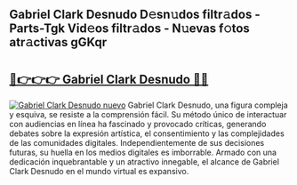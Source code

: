 ## Gabriel Clark Desnudo D𝚎sn𝚞dos filtr𝚊dos - Parts-Tgk Vid𝚎os filtr𝚊dos - N𝚞evas f𝚘tos atr𝚊ctivas gGKqr

# <h2><a href="http://mb2b8x.tromn.icu/?c=Gabriel+Clark+Desnudo">🔗👉👉👉 Gabriel Clark Desnudo 🔗🔗</a></h2>

[![Gabriel Clark Desnudo nuevo](https://i.imgur.com/pEAQMta.gif)](http://mb2b8x.tromn.icu/?c=Gabriel+Clark+Desnudo)
Gabriel Clark Desnudo, una figura compleja y esquiva, se resiste a la comprensión fácil. Su método único de interactuar con audiencias en línea ha fascinado y provocado críticas, generando debates sobre la expresión artística, el consentimiento y las complejidades de las comunidades digitales. Independientemente de sus decisiones futuras, su huella en los medios digitales es imborrable. Armado con una dedicación inquebrantable y un atractivo innegable, el alcance de Gabriel Clark Desnudo en el mundo virtual es expansivo.
